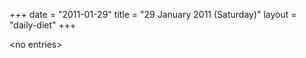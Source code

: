 +++
date = "2011-01-29"
title = "29 January 2011 (Saturday)"
layout = "daily-diet"
+++

<p>&lt;no entries&gt;</p>